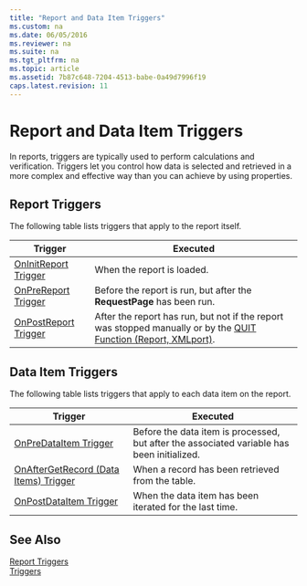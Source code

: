 ```yaml
---
title: "Report and Data Item Triggers"
ms.custom: na
ms.date: 06/05/2016
ms.reviewer: na
ms.suite: na
ms.tgt_pltfrm: na
ms.topic: article
ms.assetid: 7b87c648-7204-4513-babe-0a49d7996f19
caps.latest.revision: 11
---
```

# Report and Data Item Triggers
In reports, triggers are typically used to perform calculations and verification. Triggers let you control how data is selected and retrieved in a more complex and effective way than you can achieve by using properties.  
  
## Report Triggers  
 The following table lists triggers that apply to the report itself.  
  
|Trigger|Executed|  
|-------------|--------------|  
|[OnInitReport Trigger](../dynamics-nav/OnInitReport-Trigger.md)|When the report is loaded.|  
|[OnPreReport Trigger](../dynamics-nav/OnPreReport-Trigger.md)|Before the report is run, but after the **RequestPage** has been run.|  
|[OnPostReport Trigger](../dynamics-nav/OnPostReport-Trigger.md)|After the report has run, but not if the report was stopped manually or by the [QUIT Function \(Report, XMLport\)](../dynamics-nav/QUIT-Function--Report--XMLport-.md).|  
  
## Data Item Triggers  
 The following table lists triggers that apply to each data item on the report.  
  
|Trigger|Executed|  
|-------------|--------------|  
|[OnPreDataItem Trigger](../dynamics-nav/OnPreDataItem-Trigger.md)|Before the data item is processed, but after the associated variable has been initialized.|  
|[OnAfterGetRecord \(Data Items\) Trigger](../dynamics-nav/OnAfterGetRecord--Data-Items--Trigger.md)|When a record has been retrieved from the table.|  
|[OnPostDataItem Trigger](../dynamics-nav/OnPostDataItem-Trigger.md)|When the data item has been iterated for the last time.|  
  
## See Also  
 [Report Triggers](../dynamics-nav/Report-Triggers.md)   
 [Triggers](../dynamics-nav/Triggers.md)